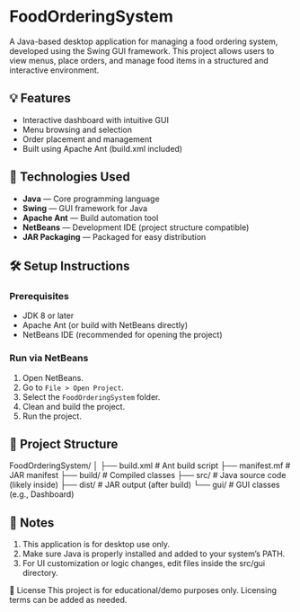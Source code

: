 # FoodOrderingSystem

A Java-based desktop application for managing a food ordering system, developed using the Swing GUI framework. This project allows users to view menus, place orders, and manage food items in a structured and interactive environment.

## 💡 Features

- Interactive dashboard with intuitive GUI
- Menu browsing and selection
- Order placement and management
- Built using Apache Ant (build.xml included)

## 🧰 Technologies Used

- **Java** — Core programming language
- **Swing** — GUI framework for Java
- **Apache Ant** — Build automation tool
- **NetBeans** — Development IDE (project structure compatible)
- **JAR Packaging** — Packaged for easy distribution

## 🛠️ Setup Instructions

### Prerequisites

- JDK 8 or later
- Apache Ant (or build with NetBeans directly)
- NetBeans IDE (recommended for opening the project)

### Run via NetBeans

1. Open NetBeans.
2. Go to `File > Open Project`.
3. Select the `FoodOrderingSystem` folder.
4. Clean and build the project.
5. Run the project.

## 📁 Project Structure

FoodOrderingSystem/
│
├── build.xml                # Ant build script
├── manifest.mf              # JAR manifest
├── build/                   # Compiled classes
├── src/                     # Java source code (likely inside)
├── dist/                    # JAR output (after build)
└── gui/                     # GUI classes (e.g., Dashboard)


## 📌 Notes

1. This application is for desktop use only.
2. Make sure Java is properly installed and added to your system’s PATH.
3. For UI customization or logic changes, edit files inside the src/gui directory.

📃 License
This project is for educational/demo purposes only. Licensing terms can be added as needed.